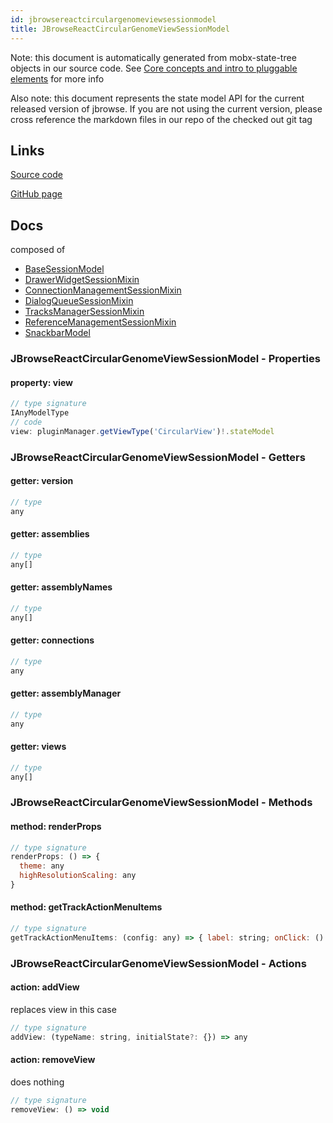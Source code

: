 ```yaml
---
id: jbrowsereactcirculargenomeviewsessionmodel
title: JBrowseReactCircularGenomeViewSessionModel
---
```


Note: this document is automatically generated from mobx-state-tree objects in
our source code. See
[Core concepts and intro to pluggable elements](/docs/developer_guide/) for more
info

Also note: this document represents the state model API for the current released
version of jbrowse. If you are not using the current version, please cross
reference the markdown files in our repo of the checked out git tag

## Links

[Source code](https://github.com/GMOD/jbrowse-components/blob/main/products/jbrowse-react-circular-genome-view/src/createModel/createSessionModel.ts)

[GitHub page](https://github.com/GMOD/jbrowse-components/tree/main/website/docs/models/JBrowseReactCircularGenomeViewSessionModel.md)

## Docs

composed of

- [BaseSessionModel](../basesessionmodel)
- [DrawerWidgetSessionMixin](../drawerwidgetsessionmixin)
- [ConnectionManagementSessionMixin](../connectionmanagementsessionmixin)
- [DialogQueueSessionMixin](../dialogqueuesessionmixin)
- [TracksManagerSessionMixin](../tracksmanagersessionmixin)
- [ReferenceManagementSessionMixin](../referencemanagementsessionmixin)
- [SnackbarModel](../snackbarmodel)

### JBrowseReactCircularGenomeViewSessionModel - Properties

#### property: view

```js
// type signature
IAnyModelType
// code
view: pluginManager.getViewType('CircularView')!.stateModel
```

### JBrowseReactCircularGenomeViewSessionModel - Getters

#### getter: version

```js
// type
any
```

#### getter: assemblies

```js
// type
any[]
```

#### getter: assemblyNames

```js
// type
any[]
```

#### getter: connections

```js
// type
any
```

#### getter: assemblyManager

```js
// type
any
```

#### getter: views

```js
// type
any[]
```

### JBrowseReactCircularGenomeViewSessionModel - Methods

#### method: renderProps

```js
// type signature
renderProps: () => {
  theme: any
  highResolutionScaling: any
}
```

#### method: getTrackActionMenuItems

```js
// type signature
getTrackActionMenuItems: (config: any) => { label: string; onClick: () => void; icon: OverridableComponent<SvgIconTypeMap<{}, "svg">> & { muiName: string; }; }[]
```

### JBrowseReactCircularGenomeViewSessionModel - Actions

#### action: addView

replaces view in this case

```js
// type signature
addView: (typeName: string, initialState?: {}) => any
```

#### action: removeView

does nothing

```js
// type signature
removeView: () => void
```
